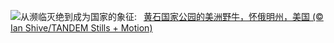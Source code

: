 ![](https://www.bing.com/th?id=OHR.BisonYellowstone_ZH-CN7320887379_UHD.jpg&w=1000)从濒临灭绝到成为国家的象征:&nbsp;&ensp;[黄石国家公园的美洲野牛，怀俄明州，美国 (© Ian Shive/TANDEM Stills + Motion)](https://www.bing.com/th?id=OHR.BisonYellowstone_ZH-CN7320887379_UHD.jpg)
<br><br/>
